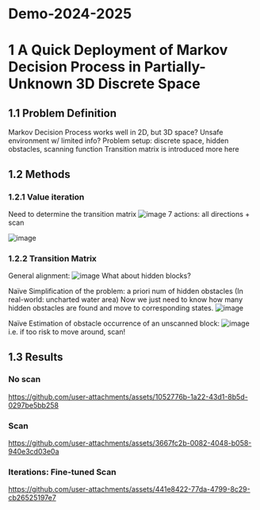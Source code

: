 # Demo-2024-2025
# 1 A Quick Deployment of Markov Decision Process in Partially-Unknown 3D Discrete Space
## 1.1 Problem Definition
Markov Decision Process works well in 2D, but 3D space? Unsafe environment w/ limited info?
Problem setup: discrete space, hidden obstacles, scanning function
Transition matrix is introduced more here

## 1.2 Methods
### 1.2.1 Value iteration
Need to determine the transition matrix
![image](https://github.com/user-attachments/assets/04af3955-7b85-4bed-975b-f7e88d6a341b)
7 actions: all directions + scan

![image](https://github.com/user-attachments/assets/db5ec620-6d86-4a33-83ed-7e4d272ac4ab)
### 1.2.2 Transition Matrix
General alignment:
![image](https://github.com/user-attachments/assets/18c0e254-b245-4107-a653-0b0e80ccedc1)
What about hidden blocks?

Naïve Simplification of the problem: a priori num of hidden obstacles (In real-world: uncharted water area)
Now we just need to know how many hidden obstacles are found and move to corresponding states.
![image](https://github.com/user-attachments/assets/e560c3b2-5689-467f-a76b-1006c8d70176)

Naïve Estimation of obstacle occurrence of an unscanned block:
![image](https://github.com/user-attachments/assets/03de46d8-0576-4c9f-8af3-fffc2d704f8d)
i.e. if too risk to move around, scan!

## 1.3 Results
### No scan
https://github.com/user-attachments/assets/1052776b-1a22-43d1-8b5d-0297be5bb258
### Scan
https://github.com/user-attachments/assets/3667fc2b-0082-4048-b058-940e3cd03e0a
### Iterations: Fine-tuned Scan
https://github.com/user-attachments/assets/441e8422-77da-4799-8c29-cb26525197e7



